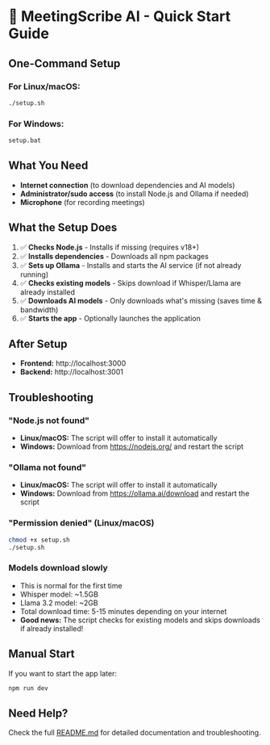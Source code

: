 # 🚀 MeetingScribe AI - Quick Start Guide

## One-Command Setup

### For Linux/macOS:
```bash
./setup.sh
```

### For Windows:
```cmd
setup.bat
```

## What You Need

- **Internet connection** (to download dependencies and AI models)
- **Administrator/sudo access** (to install Node.js and Ollama if needed)
- **Microphone** (for recording meetings)

## What the Setup Does

1. ✅ **Checks Node.js** - Installs if missing (requires v18+)
2. ✅ **Installs dependencies** - Downloads all npm packages
3. ✅ **Sets up Ollama** - Installs and starts the AI service (if not already running)
4. ✅ **Checks existing models** - Skips download if Whisper/Llama are already installed
5. ✅ **Downloads AI models** - Only downloads what's missing (saves time & bandwidth)
6. ✅ **Starts the app** - Optionally launches the application

## After Setup

- **Frontend:** http://localhost:3000
- **Backend:** http://localhost:3001

## Troubleshooting

### "Node.js not found"
- **Linux/macOS:** The script will offer to install it automatically
- **Windows:** Download from https://nodejs.org/ and restart the script

### "Ollama not found"
- **Linux/macOS:** The script will offer to install it automatically
- **Windows:** Download from https://ollama.ai/download and restart the script

### "Permission denied" (Linux/macOS)
```bash
chmod +x setup.sh
./setup.sh
```

### Models download slowly
- This is normal for the first time
- Whisper model: ~1.5GB
- Llama 3.2 model: ~2GB
- Total download time: 5-15 minutes depending on your internet
- **Good news:** The script checks for existing models and skips downloads if already installed!

## Manual Start

If you want to start the app later:
```bash
npm run dev
```

## Need Help?

Check the full [README.md](README.md) for detailed documentation and troubleshooting.